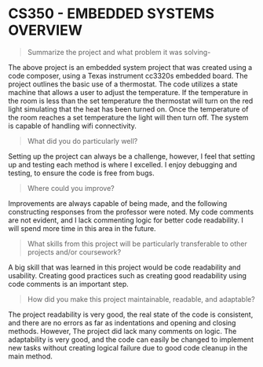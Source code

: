 # CS350 - EMBEDDED SYSTEMS OVERVIEW

>Summarize the project and what problem it was solving-

The above project is an embedded system project that was created using a code composer, using a Texas instrument cc3320s embedded board. The project outlines the basic use of a thermostat. The code utilizes a state machine that allows a user to adjust the temperature. If the temperature in the room is less than the set temperature the thermostat will turn on the red light simulating that the heat has been turned on. Once the temperature of the room reaches a set temperature the light will then turn off. The system is capable of handling wifi connectivity. 

>What did you do particularly well?

Setting up the project can always be a challenge, however, I feel that setting up and testing each method is where I excelled. I enjoy debugging and testing, to ensure the code is free from bugs.

>Where could you improve?

Improvements are always capable of being made, and the following constructing responses from the professor were noted. My code comments are not evident, and I lack commenting logic for better code readability. I will spend more time in this area in the future.

>What skills from this project will be particularly transferable to other projects and/or coursework?

A big skill that was learned in this project would be code readability and usability. Creating good practices such as creating good readability using code comments is an important step. 

>How did you make this project maintainable, readable, and adaptable?

The project readability is very good, the real state of the code is consistent, and there are no errors as far as indentations and opening and closing methods. However, The project did lack many comments on logic. The adaptability is very good, and the code can easily be changed to implement new tasks without creating logical failure due to good code cleanup in the main method.
